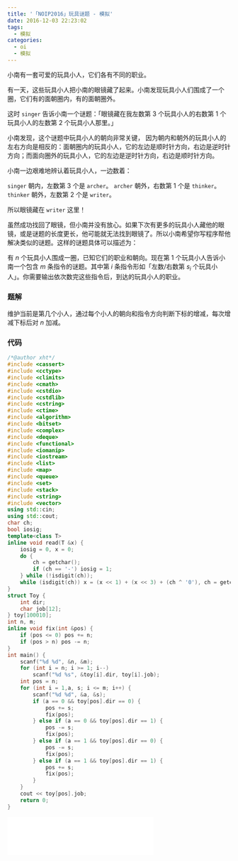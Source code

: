 ```yaml
---
title: '「NOIP2016」玩具谜题 - 模拟'
date: 2016-12-03 22:23:02
tags:
  - 模拟
categories: 
  - oi
  - 模拟
---
```

小南有一套可爱的玩具小人，它们各有不同的职业。

有一天，这些玩具小人把小南的眼镜藏了起来。小南发现玩具小人们围成了一个圈，它们有的面朝圈内，有的面朝圈外。

这时 `singer` 告诉小南一个谜题：「眼镜藏在我左数第 $3$ 个玩具小人的右数第 $1$ 个玩具小人的左数第 $2$ 个玩具小人那里。」

小南发现，这个谜题中玩具小人的朝向非常关键， 因为朝内和朝外的玩具小人的左右方向是相反的：面朝圈内的玩具小人，它的左边是顺时针方向，右边是逆时针方向；而面向圈外的玩具小人，它的左边是逆时针方向，右边是顺时针方向。
<!-- more -->
小南一边艰难地辨认着玩具小人，一边数着：

`singer` 朝内，左数第 $3$ 个是 `archer`。
`archer` 朝外，右数第 $1$ 个是 `thinker`。
`thinker` 朝外，左数第 $2$ 个是 `writer`。

所以眼镜藏在 `writer` 这里！

虽然成功找回了眼镜，但小南并没有放心。如果下次有更多的玩具小人藏他的眼镜，或是谜题的长度更长，他可能就无法找到眼镜了。所以小南希望你写程序帮他解决类似的谜题。这样的谜题具体可以描述为：

有 $n$ 个玩具小人围成一圈，已知它们的职业和朝向。现在第 $1$ 个玩具小人告诉小南一个包含 $m$ 条指令的谜题。其中第 $i$ 条指令形如「左数/右数第 $s_i$ 个玩具小人」。你需要输出依次数完这些指令后，到达的玩具小人的职业。
### 题解
维护当前是第几个小人，通过每个小人的朝向和指令方向判断下标的增减，每次增减下标后对 $n$ 加减。
### 代码
``` cpp
/*@author xht*/
#include <cassert>
#include <cctype>
#include <climits>
#include <cmath>
#include <cstdio>
#include <cstdlib>
#include <cstring>
#include <ctime>
#include <algorithm>
#include <bitset>
#include <complex>
#include <deque>
#include <functional>
#include <iomanip>
#include <iostream>
#include <list>
#include <map>
#include <queue>
#include <set>
#include <stack>
#include <string>
#include <vector>
using std::cin;
using std::cout;
char ch;
bool iosig;
template<class T>
inline void read(T &x) {
    iosig = 0, x = 0;
    do {
        ch = getchar();
        if (ch == '-') iosig = 1;
    } while (!isdigit(ch));
    while (isdigit(ch)) x = (x << 1) + (x << 3) + (ch ^ '0'), ch = getchar(); 
}
struct Toy {
    int dir;
    char job[12];
} toy[100010];
int n, m;
inline void fix(int &pos) {
    if (pos <= 0) pos += n;
    if (pos > n) pos -= n;
}
int main() {
    scanf("%d %d", &n, &m);
    for (int i = n; i >= 1; i--)
        scanf("%d %s", &toy[i].dir, toy[i].job);
    int pos = n;
    for (int i = 1,a, s; i <= m; i++) {
        scanf("%d %d", &a, &s);
        if (a == 0 && toy[pos].dir == 0) {
            pos += s;
            fix(pos);
        } else if (a == 0 && toy[pos].dir == 1) {
            pos -= s;
            fix(pos);
        } else if (a == 1 && toy[pos].dir == 0) {
            pos -= s;
            fix(pos);
        } else if (a == 1 && toy[pos].dir == 1) {
            pos += s;
            fix(pos);
        }
    }
    cout << toy[pos].job;
    return 0;
}
```


<iframe frameborder="no" border="0" marginwidth="0" marginheight="0" width=330 height=86 src="//music.163.com/outchain/player?type=2&id=36024567&auto=1&height=66"></iframe>
